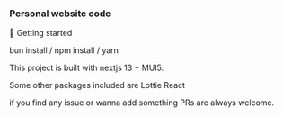 ### Personal website code

🚩 Getting started

 bun install / npm install / yarn

This project is built with nextjs 13 + MUI5.

Some other packages included are
Lottie React

if you find any issue or wanna add something PRs are always welcome.
